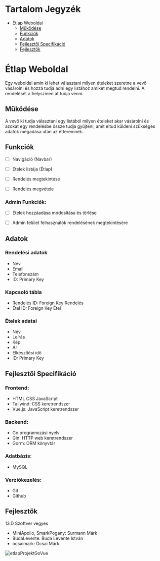 # Tartalom Jegyzék

-  [Étlap Weboldal](#org7f7f720)
    -  [Működése](#org953753c)
    -  [Funkciók](#orgfe5793a)
    -  [Adatok](#org6aa2253)
    -  [Fejlesztői Specifikáció](#org1ad515a)
    -  [Fejlesztők](#org5062dff)

<a id="org7f7f720"></a>

# Étlap Weboldal

Egy weboldal amin ki lehet választani milyen ételeket szeretne a vevő vásárolni és hozzá tudja adni egy listához amiket megtud rendelni. A rendelését a helyszínen át tudja venni.


<a id="org953753c"></a>

## Működése

A vevő ki tudja választani egy listából milyen ételeket akar vásárolni és azokat egy rendelésbe össze tudja gyűjteni, amit eltud küldeni szükséges adatok megadása után az étteremnek.


<a id="orgfe5793a"></a>

## Funkciók

-   [ ] Navigáció (Navbar)
-   [ ] Ételek listája (Étlap)
-   [ ] Rendelés megtekintése
-   [ ] Rendelés megvétele


### Admin Funkciók:

-   [ ] Ételek hozzáadása módosítása és törlése
-   [ ] Admin felület felhasználók rendelésének megtekintésére


<a id="org6aa2253"></a>

## Adatok


### Rendelési adatok

-   Név
-   Email
-   Telefonszám
-   ID: Primary Key


### Kapcsoló tábla

-   Rendelés ID: Foreign Key Rendelés
-   Étel ID: Foreign Key Étel


### Ételek adatai

-   Név
-   Leírás
-   Kép
-   Ár
-   Elkészítési idő
-   ID: Primary Key


<a id="org1ad515a"></a>

## Fejlesztői Specifikáció


### Frontend:

-   HTML CSS JavaScript
-   Tailwind: CSS keretrendszer
-   Vue.js: JavaScript keretrendszer


### Backend:

-   Go programozási nyelv
-   Gin: HTTP web keretrendszer
-   Gorm: ORM könyvtár


### Adatbázis:

-   MySQL


### Verziókezelés:

-   Git
-   Github


<a id="org5062dff"></a>

## Fejlesztők

13.D Szoftver vegyes

-   MiniApollo, SmarkPogany: Surmann Márk
-   BudaLevente: Buda Levente István
-   ocsaimark: Ócsai Márk

![etlapProjektGoVue](https://github.com/user-attachments/assets/7b4b702b-75de-49f6-824d-d1b6d5348dfc)

